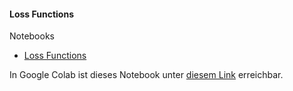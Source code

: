 #### Loss Functions

Notebooks
- [Loss Functions]()

In Google Colab ist dieses Notebook unter [diesem Link]() erreichbar.
